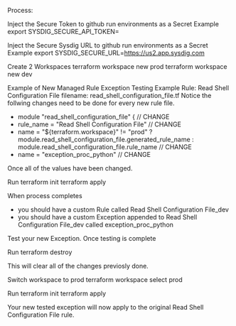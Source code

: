 Process:

Inject the Secure Token to github run environments as a Secret
Example
export SYSDIG_SECURE_API_TOKEN=<token>

Inject the Secure Sysdig URL to github run environments as a Secret
Example
export SYSDIG_SECURE_URL=https://us2.app.sysdig.com

Create 2 Workspaces
terraform workspace new prod
terraform workspace new dev

Example of New Managed Rule Exception Testing
Example Rule: Read Shell Configuration File
filename: read_shell_configuration_file.tf
Notice the follwing changes need to be done for every new rule file.
- module "read_shell_configuration_file" { // CHANGE
- rule_name = "Read Shell Configuration File" // CHANGE
- name = "${terraform.workspace}" != "prod" ? module.read_shell_configuration_file.generated_rule_name : module.read_shell_configuration_file.rule_name // CHANGE
- name   = "exception_proc_python" // CHANGE

Once all of the values have been changed.

Run
terraform init
terraform apply

When process completes 
- you should have a custom Rule called Read Shell Configuration File_dev
- you should have a custom Exception appended to Read Shell Configuration File_dev called exception_proc_python

Test your new Exception.
Once testing is complete

Run
terraform destroy

This will clear all of the changes previosly done.

Switch workspace to prod 
terraform workspace select prod

Run
terraform init
terraform apply

Your new tested exception will now apply to the original Read Shell Configuration File rule.



